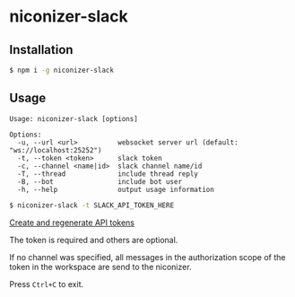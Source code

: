 # niconizer-slack

## Installation

```bash
$ npm i -g niconizer-slack
```

## Usage

```
Usage: niconizer-slack [options]

Options:
  -u, --url <url>          websocket server url (default: "ws://localhost:25252")
  -t, --token <token>      slack token
  -c, --channel <name|id>  slack channel name/id
  -T, --thread             include thread reply
  -B, --bot                include bot user
  -h, --help               output usage information
```

```bash
$ niconizer-slack -t SLACK_API_TOKEN_HERE
```

[Create and regenerate API tokens](https://get.slack.help/hc/articles/215770388)

The token is required and others are optional.

If no channel was specified, all messages in the authorization scope of the token in the workspace are send to the niconizer.

Press `Ctrl+C` to exit.

